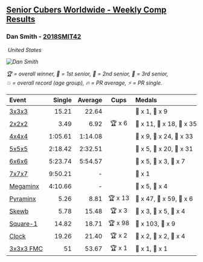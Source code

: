 <style>table {white-space: nowrap;}</style>
<link rel="stylesheet" type="text/css" href="/scw-comp/css/flags.css" />

## [Senior Cubers Worldwide - Weekly Comp Results](/scw-comp/results/)
### Dan Smith - [2018SMIT42](https://www.worldcubeassociation.org/persons/2018SMIT42)

<i class="flag flag-US" />&nbsp;United States

![Dan Smith](1678150280.jpg)

<span style="white-space: nowrap;">🏆 = overall winner</span>, <span style="white-space: nowrap;">🥇 = 1st senior</span>, <span style="white-space: nowrap;">🥈 = 2nd senior</span>, <span style="white-space: nowrap;">🥉 = 3rd senior</span>, <span style="white-space: nowrap;">💥 = overall record (age group)</span>, <span style="white-space: nowrap;">🔥 = PR average</span>, <span style="white-space: nowrap;">⚡ = PR single</span>.

| Event | Single | Average | Cups | Medals | Achievements|
| :-- | --: | --: | :--: | :-- | :-- |
| [3x3x3](333.md) | 15.21 | 22.64 |  | 🥈 x 1, 🥉 x 9 | 💥 x 2, 🔥 x 14, ⚡ x 11 |
| [2x2x2](222.md) | 3.49 | 6.92 | 🏆 x 6 | 🥇 x 11, 🥈 x 18, 🥉 x 35 | 💥 x 4, 🔥 x 7, ⚡ x 7 |
| [4x4x4](444.md) | 1:05.61 | 1:14.08 |  | 🥇 x 9, 🥈 x 24, 🥉 x 33 | 💥 x 1, 🔥 x 14, ⚡ x 6 |
| [5x5x5](555.md) | 2:18.42 | 2:32.51 |  | 🥇 x 5, 🥈 x 20, 🥉 x 31 | 💥 x 1, 🔥 x 3, ⚡ x 3 |
| [6x6x6](666.md) | 5:23.74 | 5:54.57 |  | 🥇 x 5, 🥈 x 3, 🥉 x 7 | 💥 x 1, 🔥 x 1, ⚡ x 2 |
| [7x7x7](777.md) | 9:50.21 | - |  | 🥈 x 1 | ⚡ x 1 |
| [Megaminx](minx.md) | 4:10.66 | - |  | 🥈 x 5, 🥉 x 4 | ⚡ x 5 |
| [Pyraminx](pyram.md) | 5.26 | 8.81 | 🏆 x 13 | 🥇 x 47, 🥈 x 59, 🥉 x 6 | 💥 x 7, 🔥 x 5, ⚡ x 3 |
| [Skewb](skewb.md) | 5.78 | 15.48 | 🏆 x 3 | 🥇 x 3, 🥈 x 5, 🥉 x 4 | 💥 x 1, 🔥 x 6, ⚡ x 3 |
| [Square-1](sq1.md) | 14.82 | 18.71 | 🏆 x 98 | 🥇 x 103, 🥈 x 9 | 💥 x 14, 🔥 x 8, ⚡ x 8 |
| [Clock](clock.md) | 19.26 | 21.40 | 🏆 x 2 | 🥇 x 2, 🥈 x 2, 🥉 x 4 | 🔥 x 5, ⚡ x 4 |
| [3x3x3 FMC](333fm.md) | 51 | 53.67 | 🏆 x 1 | 🥇 x 1, 🥈 x 1 | 🔥 x 1, ⚡ x 2 |

<!-- Global site tag (gtag.js) - Google Analytics -->
<script async src="https://www.googletagmanager.com/gtag/js?id=UA-86348435-3"></script>
<script>window.dataLayer = window.dataLayer || []; function gtag() {dataLayer.push(arguments);} gtag('js', new Date()); gtag('config', 'UA-86348435-3');</script>
